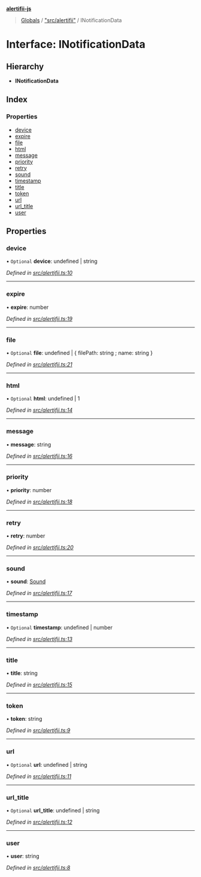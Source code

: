 **[alertifii-js](../README.md)**

> [Globals](../globals.md) / ["src/alertifii"](../modules/_src_alertifii_.md) / INotificationData

# Interface: INotificationData

## Hierarchy

* **INotificationData**

## Index

### Properties

* [device](_src_alertifii_.inotificationdata.md#device)
* [expire](_src_alertifii_.inotificationdata.md#expire)
* [file](_src_alertifii_.inotificationdata.md#file)
* [html](_src_alertifii_.inotificationdata.md#html)
* [message](_src_alertifii_.inotificationdata.md#message)
* [priority](_src_alertifii_.inotificationdata.md#priority)
* [retry](_src_alertifii_.inotificationdata.md#retry)
* [sound](_src_alertifii_.inotificationdata.md#sound)
* [timestamp](_src_alertifii_.inotificationdata.md#timestamp)
* [title](_src_alertifii_.inotificationdata.md#title)
* [token](_src_alertifii_.inotificationdata.md#token)
* [url](_src_alertifii_.inotificationdata.md#url)
* [url\_title](_src_alertifii_.inotificationdata.md#url_title)
* [user](_src_alertifii_.inotificationdata.md#user)

## Properties

### device

• `Optional` **device**: undefined \| string

*Defined in [src/alertifii.ts:10](https://github.com/PagerTree/alertifii-js/blob/5b5d650/src/alertifii.ts#L10)*

___

### expire

•  **expire**: number

*Defined in [src/alertifii.ts:19](https://github.com/PagerTree/alertifii-js/blob/5b5d650/src/alertifii.ts#L19)*

___

### file

• `Optional` **file**: undefined \| { filePath: string ; name: string  }

*Defined in [src/alertifii.ts:21](https://github.com/PagerTree/alertifii-js/blob/5b5d650/src/alertifii.ts#L21)*

___

### html

• `Optional` **html**: undefined \| 1

*Defined in [src/alertifii.ts:14](https://github.com/PagerTree/alertifii-js/blob/5b5d650/src/alertifii.ts#L14)*

___

### message

•  **message**: string

*Defined in [src/alertifii.ts:16](https://github.com/PagerTree/alertifii-js/blob/5b5d650/src/alertifii.ts#L16)*

___

### priority

•  **priority**: number

*Defined in [src/alertifii.ts:18](https://github.com/PagerTree/alertifii-js/blob/5b5d650/src/alertifii.ts#L18)*

___

### retry

•  **retry**: number

*Defined in [src/alertifii.ts:20](https://github.com/PagerTree/alertifii-js/blob/5b5d650/src/alertifii.ts#L20)*

___

### sound

•  **sound**: [Sound](../modules/_src_alertifii_.md#sound)

*Defined in [src/alertifii.ts:17](https://github.com/PagerTree/alertifii-js/blob/5b5d650/src/alertifii.ts#L17)*

___

### timestamp

• `Optional` **timestamp**: undefined \| number

*Defined in [src/alertifii.ts:13](https://github.com/PagerTree/alertifii-js/blob/5b5d650/src/alertifii.ts#L13)*

___

### title

•  **title**: string

*Defined in [src/alertifii.ts:15](https://github.com/PagerTree/alertifii-js/blob/5b5d650/src/alertifii.ts#L15)*

___

### token

•  **token**: string

*Defined in [src/alertifii.ts:9](https://github.com/PagerTree/alertifii-js/blob/5b5d650/src/alertifii.ts#L9)*

___

### url

• `Optional` **url**: undefined \| string

*Defined in [src/alertifii.ts:11](https://github.com/PagerTree/alertifii-js/blob/5b5d650/src/alertifii.ts#L11)*

___

### url\_title

• `Optional` **url\_title**: undefined \| string

*Defined in [src/alertifii.ts:12](https://github.com/PagerTree/alertifii-js/blob/5b5d650/src/alertifii.ts#L12)*

___

### user

•  **user**: string

*Defined in [src/alertifii.ts:8](https://github.com/PagerTree/alertifii-js/blob/5b5d650/src/alertifii.ts#L8)*
